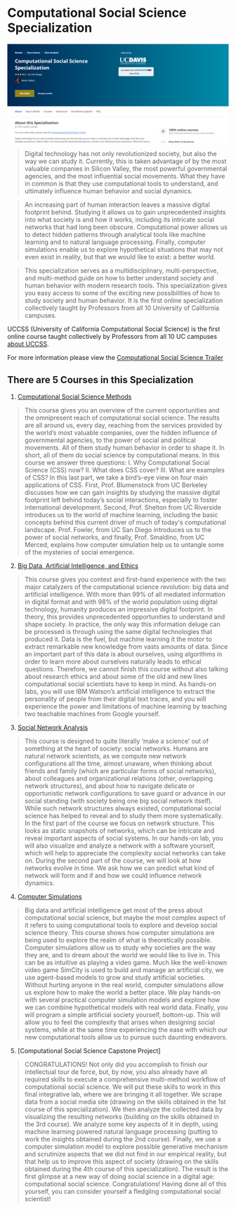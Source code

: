 # Computational Social Science Specialization

![logo](logo.png)

>Digital technology has not only revolutionized society, but also the way we can study it. Currently, this is taken advantage of by the most valuable companies in Silicon Valley, the most powerful governmental agencies, and the most influential social movements. What they have in common is that they use computational tools to understand, and ultimately influence human behavior and social dynamics.

>An increasing part of human interaction leaves a massive digital footprint behind. Studying it allows us to gain unprecedented insights into what society is and how it works, including its intricate social networks that had long been obscure. Computational power allows us to detect hidden patterns through analytical tools like machine learning and to natural language processing. Finally, computer simulations enable us to explore hypothetical situations that may not even exist in reality, but that we would like to exist: a better world.

>This specialization serves as a multidisciplinary, multi-perspective, and multi-method guide on how to better understand society and human behavior with modern research tools. This specialization gives you easy access to some of the exciting new possibilities of how to study society and human behavior. It is the first online specialization collectively taught by Professors from all 10 University of California campuses.

UCCSS (University of California Computational Social Science) is the first online course taught collectively by Professors from all 10 UC campuses [about UCCSS](https://canvas.ucdavis.edu/courses/241843/pages/about-uccss).

For more information please view the [Computational Social Science Trailer](https://drive.google.com/file/d/18dl3jmumgIuyGspmQGGUq5iw-VCbZSxw/view?usp=sharing)

## There are 5 Courses in this Specialization

1. [Computational Social Science Methods]()

>This course gives you an overview of the current opportunities and the omnipresent reach of computational social science. The results are all around us, every day, reaching from the services provided by the world’s most valuable companies, over the hidden influence of governmental agencies, to the power of social and political movements. All of them study human behavior in order to shape it. In short, all of them do social science by computational means. In this course we answer three questions: I. Why Computational Social Science (CSS) now? II. What does CSS cover? III. What are examples of CSS? In this last part, we take a bird’s-eye view on four main applications of CSS. First, Prof. Blumenstock from UC Berkeley discusses how we can gain insights by studying the massive digital footprint left behind today’s social interactions, especially to foster international development. Second, Prof. Shelton from UC Riverside introduces us to the world of machine learning, including the basic concepts behind this current driver of much of today's computational landscape. Prof. Fowler, from UC San Diego introduces us to the power of social networks, and finally, Prof. Smaldino, from UC Merced, explains how computer simulation help us to untangle some of the mysteries of social emergence.

2. [Big Data, Artificial Intelligence, and Ethics]()

>This course gives you context and first-hand experience with the two major catalyzers of the computational science revolution: big data and artificial intelligence. With more than 99% of all mediated information in digital format and with 98% of the world population using digital technology, humanity produces an impressive digital footprint. In theory, this provides unprecedented opportunities to understand and shape society. In practice, the only way this information deluge can be processed is through using the same digital technologies that produced it. Data is the fuel, but machine learning it the motor to extract remarkable new knowledge from vasts amounts of data. Since an important part of this data is about ourselves, using algorithms in order to learn more about ourselves naturally leads to ethical questions. Therefore, we cannot finish this course without also talking about research ethics and about some of the old and new lines computational social scientists have to keep in mind. As hands-on labs, you will use IBM Watson’s artificial intelligence to extract the personality of people from their digital text traces, and you will experience the power and limitations of machine learning by teaching two teachable machines from Google yourself.

3. [Social Network Analysis]()

>This course is designed to quite literally ‘make a science’ out of something at the heart of society: social networks. Humans are natural network scientists, as we compute new network configurations all the time, almost unaware, when thinking about friends and family (which are particular forms of social networks), about colleagues and organizational relations (other, overlapping network structures), and about how to navigate delicate or opportunistic network configurations to save guard or advance in our social standing (with society being one big social network itself). While such network structures always existed, computational social science has helped to reveal and to study them more systematically. In the first part of the course we focus on network structure. This looks as static snapshots of networks, which can be intricate and reveal important aspects of social systems. In our hands-on lab, you will also visualize and analyze a network with a software yourself, which will help to appreciate the complexity social networks can take on. During the second part of the course, we will look at how networks evolve in time. We ask how we can predict what kind of network will form and if and how we could influence network dynamics.

4. [Computer Simulations]()

>Big data and artificial intelligence get most of the press about computational social science, but maybe the most complex aspect of it refers to using computational tools to explore and develop social science theory. This course shows how computer simulations are being used to explore the realm of what is theoretically possible. Computer simulations allow us to study why societies are the way they are, and to dream about the world we would like to live in. This can be as intuitive as playing a video game. Much like the well-known video game SimCity is used to build and manage an artificial city, we use agent-based models to grow and study artificial societies. Without hurting anyone in the real world, computer simulations allow us explore how to make the world a better place. We play hands-on with several practical computer simulation models and explore how we can combine hypothetical models with real world data. Finally, you will program a simple artificial society yourself, bottom-up. This will allow you to feel the complexity that arises when designing social systems, while at the same time experiencing the ease with which our new computational tools allow us to pursue such daunting endeavors.

5. [Computational Social Science Capstone Project]

>CONGRATULATIONS! Not only did you accomplish to finish our intellectual tour de force, but, by now, you also already have all required skills to execute a comprehensive multi-method workflow of computational social science. We will put these skills to work in this final integrative lab, where we are bringing it all together. We scrape data from a social media site (drawing on the skills obtained in the 1st course of this specialization). We then analyze the collected data by visualizing the resulting networks (building on the skills obtained in the 3rd course). We analyze some key aspects of it in depth, using machine learning powered natural language processing (putting to work the insights obtained during the 2nd course). Finally, we use a computer simulation model to explore possible generative mechanism and scrutinize aspects that we did not find in our empirical reality, but that help us to improve this aspect of society (drawing on the skills obtained during the 4th course of this specialization). The result is the first glimpse at a new way of doing social science in a digital age: computational social science. Congratulations! Having done all of this yourself, you can consider yourself a fledgling computational social scientist!
